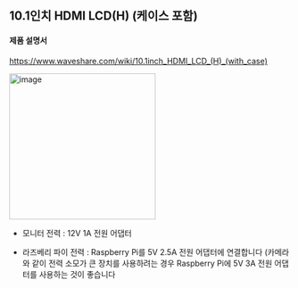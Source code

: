## 10.1인치 HDMI LCD(H) (케이스 포함)

#### 제품 설명서
https://www.waveshare.com/wiki/10.1inch_HDMI_LCD_(H)_(with_case)

<img width="262" alt="image" src="https://github.com/user-attachments/assets/b5443778-ccef-42ad-b404-2e41b6b14e4c" />

- 모니터 전력 : 12V 1A 전원 어댑터

- 라즈베리 파이 전력 : Raspberry Pi를 5V 2.5A 전원 어댑터에 연결합니다
(카메라와 같이 전력 소모가 큰 장치를 사용하려는 경우 Raspberry Pi에 5V 3A 전원 어댑터를 사용하는 것이 좋습니다
